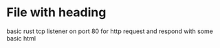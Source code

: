 # File with heading
basic rust tcp listener on port 80 for http request and respond with some basic html

